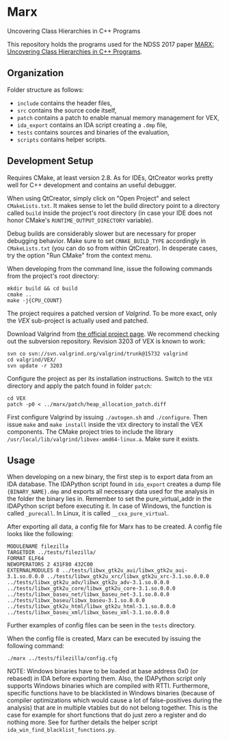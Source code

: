 # Marx
Uncovering Class Hierarchies in C++ Programs

This repository holds the programs used for the NDSS 2017 paper [MARX: Uncovering Class Hierarchies in C++ Programs](https://www.syssec.rub.de/research/publications/marx/).


## Organization

Folder structure as follows:
- `include` contains the header files,
- `src` contains the source code itself,
- `patch` contains a patch to enable manual memory management for VEX,
- `ida_export` contains an IDA script creating a `.dmp` file,
- `tests` contains sources and binaries of the evaluation,
- `scripts` contains helper scripts.


## Development Setup

Requires CMake, at least version 2.8. As for IDEs, QtCreator works pretty well
for C++ development and contains an useful debugger.

When using QtCreator, simply click on "Open Project" and select
`CMakeLists.txt`. It makes sense to let the build directory point to a
directory called `build` inside the project's root directory (in case your IDE
does not honor CMake's `RUNTIME_OUTPUT_DIRECTORY` variable).

Debug builds are considerably slower but are necessary for proper debugging
behavior. Make sure to set `CMAKE_BUILD_TYPE` accordingly in `CMakeLists.txt`
(you can do so from within QtCreator). In desperate cases, try the option "Run
CMake" from the context menu.

When developing from the command line, issue the following commands from the
project's root directory:
```
mkdir build && cd build
cmake ..
make -j{CPU_COUNT}
```

The project requires a patched version of _Valgrind_. To be more exact, only
the _VEX_ sub-project is actually used and patched.

Download Valgrind from [the official project page](http://valgrind.org/). We
recommend checking out the subversion repository. Revision 3203 of VEX is known
to work:
```
svn co svn://svn.valgrind.org/valgrind/trunk@15732 valgrind
cd valgrind/VEX/
svn update -r 3203
```

Configure the project as per its installation instructions. Switch to the `VEX`
directory and apply the patch found in folder `patch`:
```
cd VEX
patch -p0 < ../marx/patch/heap_allocation_patch.diff
```

First configure Valgrind by issuing `./autogen.sh` and `./configure`.
Then issue `make` and `make install` inside the `VEX` directory to install the
VEX components. The CMake project tries to include the library
`/usr/local/lib/valgrind/libvex-amd64-linux.a`. Make sure it exists.


## Usage

When developing on a new binary, the first step is to export data from an IDA
database. The IDAPython script found
in `ida_export` creates a dump file `{BINARY_NAME}.dmp` and exports all
necessary data used for the analysis in the folder the
binary lies in. Remember to set the pure_virtual_addr in the IDAPython script
before executing it. In case of Windows, the function is called `_purecall`.
In Linux, it is called `__cxa_pure_virtual`.

After exporting all data, a config file for Marx has to be created.
A config file looks like the following:
```
MODULENAME filezilla
TARGETDIR ../tests/filezilla/
FORMAT ELF64
NEWOPERATORS 2 431F80 432C00
EXTERNALMODULES 8 ../tests/libwx_gtk2u_aui/libwx_gtk2u_aui-3.1.so.0.0.0 ../tests/libwx_gtk2u_xrc/libwx_gtk2u_xrc-3.1.so.0.0.0 ../tests/libwx_gtk2u_adv/libwx_gtk2u_adv-3.1.so.0.0.0 ../tests/libwx_gtk2u_core/libwx_gtk2u_core-3.1.so.0.0.0 ../tests/libwx_baseu_net/libwx_baseu_net-3.1.so.0.0.0 ../tests/libwx_baseu/libwx_baseu-3.1.so.0.0.0 ../tests/libwx_gtk2u_html/libwx_gtk2u_html-3.1.so.0.0.0 ../tests/libwx_baseu_xml/libwx_baseu_xml-3.1.so.0.0.0
```

Further examples of config files can be seen in the `tests` directory.

When the config file is created, Marx can be executed by issuing the following command:
```
./marx ../tests/filezilla/config.cfg
```

NOTE: Windows binaries have to be loaded at base address 0x0 (or rebased)
in IDA before exporting them. Also, the IDAPython script only supports Windows
binaries which are compiled with RTTI. Furthermore, specific functions
have to be blacklisted in Windows binaries
(because of compiler optimizations which would cause a lot of false-positives
during the analysis) that are in multiple vtables but do not belong together.
This is the case for example for short functions that do just zero a
register and do nothing more. See for further details the helper script
`ida_win_find_blacklist_functions.py`.
